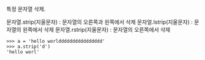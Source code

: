 특정 문자열 삭제.

문자열.strip(지울문자) : 문자열의 오른쪽과 왼쪽에서 삭제
문자얼.lstrip(지울문자) : 문자열의 왼쪽에서 삭제
문자열.rstrip(지울문자) : 문자열의 오른쪽에서 삭제
```
>>> a = 'hello worldddddddddddddddd'
>>> a.strip('d')
'hello worl'
```


